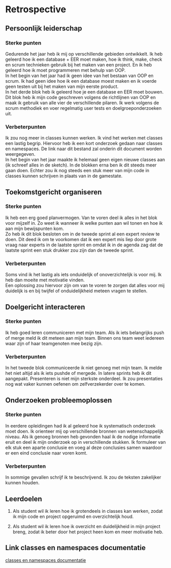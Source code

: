 # Retrospective

## Persoonlijk leiderschap
### Sterke punten
Gedurende het jaar heb ik mij op verschillende gebieden ontwikkelt. Ik heb geleerd hoe ik een database + EER moet maken, hoe ik think, make, check en scrum technieken gebruik bij het maken van een project. En ik heb geleerd hoe ik moet programmeren met behulp van OOP.  
In het begin van het jaar had ik geen idee van het bestaan van OOP en scrum. Ik had geen idee hoe ik een database moest maken en ik voerde geen testen uit bij het maken van mijn eerste product.   
In het derde blok heb ik geleerd hoe je een database en EER moet bouwen. Dit blok heb ik mijn code geschreven volgens de richtlijnen van OOP en maak ik gebruik van alle vier de verschillende pilaren. Ik werk volgens de scrum methodiek en voer regelmatig user tests en doelgroeponderzoeken uit.

### Verbeterpunten
Ik zou nog meer in classes kunnen werken. Ik vind het werken met classes een lastig begrip. Hiervoor heb ik een kort onderzoek gedaan naar classes en namespaces. De link naar dit bestand zal onderin dit document worden weergegeven.  
In het begin van het jaar maakte ik helemaal geen eigen nieuwe classes aan (ik schreef alles in de sketch). In de blokken erna ben ik dit steeds meer gaan doen. Echter zou ik nog steeds een stuk meer van mijn code in classes kunnen schrijven in plaats van in de gamestate. 


## Toekomstgericht organiseren
### Sterke punten
Ik heb een erg goed planvermogen. Van te voren deel ik alles in het blok voor mijzelf in. Zo weet ik wanneer ik welke punten aan wil tonen en hoe ik aan mijn bewijspunten kom.  
Zo heb ik dit blok besloten om in de tweede sprint al een expert review te doen. Dit deed ik om te voorkomen dat ik een expert mis liep door grote vraag naar experts in de laatste sprint en omdat ik in de agenda zag dat de laatste sprint een stuk drukker zou zijn dan de tweede sprint.

### Verbeterpunten
Soms vind ik het lastig als iets onduidelijk of onoverzichtelijk is voor mij. Ik heb dan moeite met motivatie vinden.  
Een oplossing zou hiervoor zijn om van te voren te zorgen dat alles voor mij duidelijk is en bij twijfel of onduidelijkheid meteen vragen te stellen.

## Doelgericht interacteren
### Sterke punten
Ik heb goed leren communiceren met mijn team. Als ik iets belangrijks push of merge meld ik dit meteen aan mijn team. Binnen ons team weet iedereen waar zijn of haar teamgenoten mee bezig zijn.

### Verbeterpunten
In het tweede blok communiceerde ik niet genoeg met mijn team. Ik melde het niet altijd als ik iets pushde of mergede. In latere sprints heb ik dit aangepakt. Presenteren is niet mijn sterkste onderdeel. Ik zou presentaties nog wat vaker kunnen oefenen om zelfverzekerder over te komen.

## Onderzoeken probleemoplossen
### Sterke punten
In eerdere opleidingen had ik al geleerd hoe ik systematisch onderzoek moet doen. Ik orienteer mij op verschillende bronnen van wetenschappelijk niveau. Als ik genoeg bronnen heb gevonden haal ik de nodige informatie eruit en deel ik mijn onderzoek op in verschillende stukken. Ik formuleer van elk stuk een aparte conclusie en voeg al deze conclusies samen waardoor er een eind conclusie naar voren komt.

### Verbeterpunten
In sommige gevallen schrijf ik te beschrijvend. Ik zou de teksten zakelijker kunnen houden.

## Leerdoelen
1) Als student wil ik leren hoe ik grotendeels in classes kan werken, zodat ik mijn code en project opgeruimd en overzichtelijk houd.  

2) Als student wil ik leren hoe ik overzicht en duidelijkheid in mijn project breng, zodat ik beter door het project heen kom en meer motivatie heb.  


## Link classes en namespaces documentatie
[classes en namespaces documentatie](https://propedeuse-hbo-ict.dev.hihva.nl/onderwijs/2023-2024/out-d-se-gd/blok-4/suuleewooyaa34/Senna/Classes-en-Namespaces-documentatie/)
